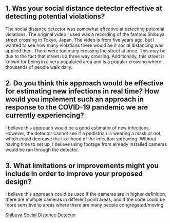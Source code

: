 ## 1. Was your social distance detector effective at detecting potential violations?
     
  The social distance detector was somewhat effective at detecting potential violations. The original video I used was a recording of the famous Shibuya street crossing in Tokyo, Japan. The video is from five years ago, but I wanted to see how many violations there would be if social distancing was applied then.
  There were too many crossing the street at once. This may be due to the fact that street is a three way crossing. Additionally, this street is known for being in a very populated area and is a popular crossing where thousands of people walk daily. 


## 2. Do you think this approach would be effective for estimating new infections in real time?  How would you implement such an approach in response to the COVID-19 pandemic we are currently experiencing?

I believe this approach would be a good estimator of new infections. However, the detector cannot see if a pedistrian is wearing a mask or not, which could decrease the likelihood of the infection spreading.
Without having time to set up, I believe using footage from already installed cameras would be ran through the detector. 

## 3. What limitations or improvements might you include in order to improve your proposed design?

I believe this approach could be used if the cameras are in higher definition, there are multiple cameras in different point areas, and if the code could be more sensitive to areas where there are many people congregated/moving.

[Shibuya Social Distance Detector](https://www.youtube.com/watch?v=bhqHxLICSME)





